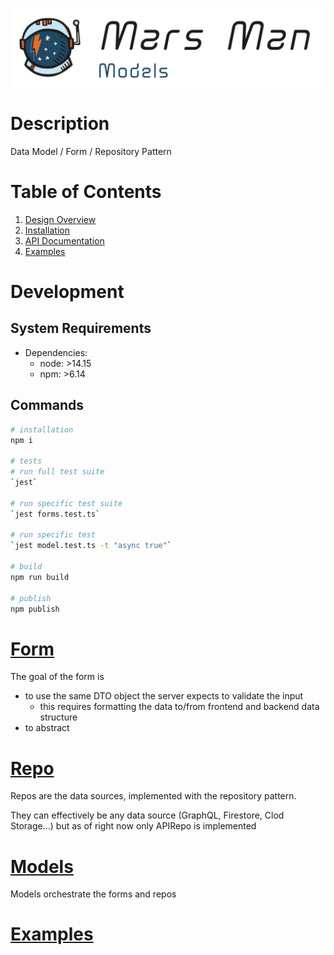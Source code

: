 ![Mars Man Models Logo](./imgs/logo.png)

# Description
Data Model / Form / Repository Pattern

# Table of Contents
1. [Design Overview](#design-overview)
2. [Installation](#installation)
3. [API Documentation](<#API Documentation>)
3. [Examples](<#Examples>)

# Development
## System Requirements
- Dependencies: 
    - node: >14.15
    - npm:  >6.14
## Commands
```bash
# installation
npm i 

# tests
# run full test suite
`jest`

# run specific test suite
`jest forms.test.ts`

# run specific test 
`jest model.test.ts -t "async true"`

# build
npm run build

# publish
npm publish
```


# [Form](<./docs/Forms.md>) 
The goal of the form is 
- to use the same DTO object the server expects to validate the input
    - this requires formatting the data to/from frontend and backend data structure
- to abstract 


# [Repo](<./docs/Repo.md>)
Repos are the data sources, implemented with the repository pattern.

They can effectively be any data source (GraphQL, Firestore, Clod Storage...) but as of right now only APIRepo is implemented

# [Models](<./docs/Models.md>)
Models orchestrate the forms and repos


# [Examples](<./docs/Examples.md>)